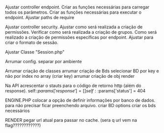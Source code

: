 
Ajustar controller endpoint.
  Criar as funções necessárias para carregar todos os parâmetros.
  Criar as funções necessárias para executar o endpoint.
  Ajustar paths de require

Ajustar controller security.
  Ajustar como será realizada a criação de permissões.
  Verificar como será realizada a criação de grupos.
  Como será realizado a criação de permissões específicas por endpoint.
  Ajustar para criar o formato de sessão.

Ajustar Classe "Session.php"

Arrumar config.
  separar por ambiente

Arrumar criação de classes
arrumar criação de Bds
  selecionar BD por key e não por index no array (criar key)
arrumar criação de obj render


Na API
acrescentar o stauts para o código de retorno http (além do response).
self::$params['response'] = []
self::$params['status'] = 404


ENGINE.PHP
colocar a opção de definir informações por banco de dados.
para não precisar ficar preenchendo arquivo.
criar BD options
criar os bds necessários


RENDER
  pegar url atual para passar no cache. (sera q url vem na flag????????????)